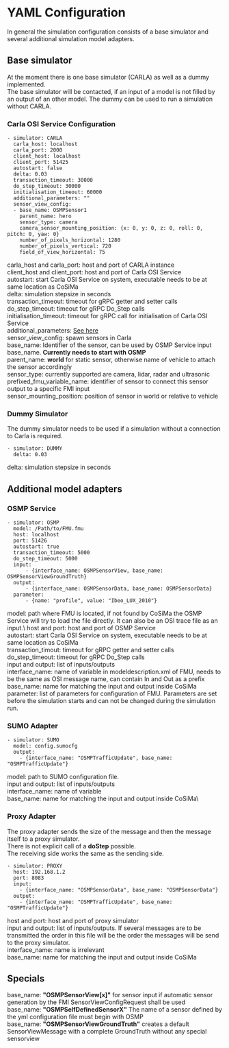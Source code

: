 # YAML Configuration

In general the simulation configuration consists of a base simulator and several additional simulation model adapters.

## Base simulator

At the moment there is one base simulator (CARLA) as well as a dummy implemented.\
The base simulator will be contacted, if an input of a model is not filled by an output of an other model.
The dummy can be used to run a simulation without CARLA.

### Carla OSI Service Configuration
```
- simulator: CARLA
  carla_host: localhost
  carla_port: 2000
  client_host: localhost
  client_port: 51425
  autostart: false
  delta: 0.03
  transaction_timeout: 30000
  do_step_timeout: 30000
  initialisation_timeout: 60000
  additional_parameters: ""
  sensor_view_config:
  - base_name: OSMPSensor1
    parent_name: hero
    sensor_type: camera
    camera_sensor_mounting_position: {x: 0, y: 0, z: 0, roll: 0, pitch: 0, yaw: 0}
    number_of_pixels_horizontal: 1280
    number_of_pixels_vertical: 720
    field_of_view_horizontal: 75
```

carla\_host and carla\_port: host and port of CARLA instance\
client\_host and client\_port: host and port of Carla OSI Service\
autostart: start Carla OSI Service on system, executable needs to be at same location as CoSiMa\
delta: simulation stepsize in seconds\
transaction\_timeout: timeout for gRPC getter and setter calls\
do\_step\_timeout: timeout for gRPC Do\_Step calls\
initialisation\_timeout: timeout for gRPC call for initialisation of Carla OSI Service\
additional\_parameters: [See here](https://github.com/DLR-TS/OSTAR-Quickstart/tree/main/docu/Carla\_OSI\_Service\_Configuration.md)\
sensor\_view\_config: spawn sensors in Carla\
base\_name: Identifier of the sensor, can be used by OSMP Service input base\_name. **Currently needs to start with OSMP**\
parent\_name: __world__ for static sensor, otherwise name of vehicle to attach the sensor accordingly\
sensor\_type: currently supported are camera, lidar, radar and ultrasonic\
prefixed\_fmu\_variable\_name: identifier of sensor to connect this sensor output to a specific FMI input\
sensor\_mounting\_position: position of sensor in world or relative to vehicle

### Dummy Simulator

The dummy simulator needs to be used if a simulation without a connection to Carla is required.

```
- simulator: DUMMY
  delta: 0.03
```

delta: simulation stepsize in seconds

## Additional model adapters

### OSMP Service

```
- simulator: OSMP
  model: /Path/to/FMU.fmu
  host: localhost
  port: 51426
  autostart: true
  transaction_timeout: 5000
  do_step_timeout: 5000
  input:
      - {interface_name: OSMPSensorView, base_name: OSMPSensorViewGroundTruth}
  output:
      - {interface_name: OSMPSensorData, base_name: OSMPSensorData}
  parameter:
      - {name: "profile", value: "Ibeo_LUX_2010"}
```

model: path where FMU is located, if not found by CoSiMa the OSMP Service will try to load the file directly. It can also be an OSI trace file as an input.\ 
host and port: host and port of OSMP Service\
autostart: start Carla OSI Service on system, executable needs to be at same location as CoSiMa\
transaction\_timout: timeout for gRPC getter and setter calls\
do\_step\_timeout: timeout for gRPC Do\_Step calls\
input and output: list of inputs/outputs\
  interface\_name: name of variable in modeldescription.xml of FMU, needs to be the same as OSI message name, can contain In and Out as a prefix\
  base\_name: name for matching the input and output inside CoSiMa\
parameter: list of parameters for configuration of FMU. Parameters are set before the simulation starts and can not be changed during the simulation run.

### SUMO Adapter

```
- simulator: SUMO
  model: config.sumocfg
  output:
    - {interface_name: "OSMPTrafficUpdate", base_name: "OSMPTrafficUpdate"}
```

model: path to SUMO configuration file.\
input and output: list of inputs/outputs\
  interface\_name: name of variable\
  base\_name: name for matching the input and output inside CoSiMa\

### Proxy Adapter

The proxy adapter sends the size of the message and then the message itself to a proxy simulator.\
There is not explicit call of a __doStep__ possible.\
The receiving side works the same as the sending side.

```
- simulator: PROXY
  host: 192.168.1.2
  port: 8083
  input:
    - {interface_name: "OSMPSensorData", base_name: "OSMPSensorData"}
  output:
    - {interface_name: "OSMPTrafficUpdate", base_name: "OSMPTrafficUpdate"}
```

host and port: host and port of proxy simulator\
input and output: list of inputs/outputs. If several messages are to be transmitted the order in this file will be the order the messages will be send to the proxy simulator.\
interface\_name: name is irrelevant\
base\_name: name for matching the input and output inside CoSiMa

## Specials

base\_name: **"OSMPSensorView[x]"** for sensor input if automatic sensor generation by the FMI SensorViewConfigRequest shall be used\
base\_name: **"OSMPSelfDefinedSensorX"** The name of a sensor defined by the yml configuration file must begin with OSMP\
base\_name: **"OSMPSensorViewGroundTruth"** creates a default SensorViewMessage with a complete GroundTruth without any special sensorview

